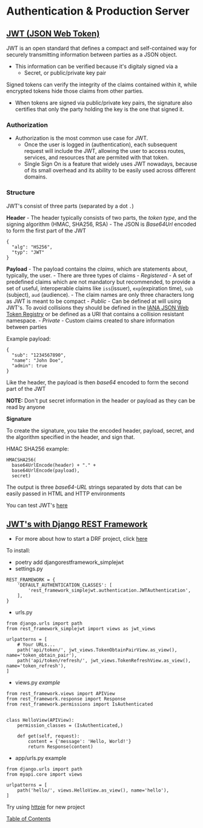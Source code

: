 # Authentication & Production Server

## [JWT (JSON Web Token)](https://jwt.io/introduction/)

JWT is an open standard that defines a compact and self-contained way for securely transmitting information between parties as a JSON object. 
- This information can be verified because it's digitaly signed via a
  - Secret, or public/private key pair 

Signed tokens can verify the integrity of the claims contained within it, while encrypted tokens hide those claims from other parties. 
- When tokens are signed via public/private key pairs, the signature also certifies that only the party holding the key is the one that signed it. 

### Authorization
- Authorization is the most common use case for JWT.
  - Once the user is logged in (authentication), each subsequent request will include the JWT, allowing the user to access routes, services, and resources that are permited with that token. 
  - Single Sign On is a feature that widely uses JWT nowadays, because of its small overhead and its ability to be easily used across different domains. 

### Structure
JWT's consist of three parts (separated by a dot `.`)

**Header**
    - The header typically consists of two parts, the _token type_, and the signing algorithm (HMAC, SHA256, RSA)
    - The JSON is _Base64Url_ encoded to form the first part of the JWT
```
{
  "alg": "HS256",
  "typ": "JWT"
}
```

**Payload**
    - The payload contains the _claims_, which are statements about, typically, the user. 
    - There are three types of claims
      - _Registered_
        - A set of predefined claims which are not mandatory but recommended, to provide a set of useful, interoperable claims like `iss`(issuer), `exp`(expiration time), `sub` (subject), `aud` (audience).
        - The claim names are only three characters long as JWT is meant to be compact
      - _Public_
        - Can be defined at will using JWT's. To avoid collisions they should be defined in the [IANA JSON Web Token Registry](https://www.iana.org/assignments/jwt/jwt.xhtml) or be defined as a URI that contains a collision resistant namespace.
      - _Private_
        - Custom claims created to share information between parties

Example payload:
```
{
  "sub": "1234567890",
  "name": "John Doe",
  "admin": true
}
```
Like the header, the payload is then _base64_ encoded to form the second part of the JWT

**NOTE:** Don't put secret information in the header or payload as they can be read by anyone

**Signature**

To create the signature, you take the encoded header, payload, secret, and the algorithm specified in the header, and sign that. 

HMAC SHA256 example:
```
HMACSHA256(
  base64UrlEncode(header) + "." +
  base64UrlEncode(payload),
  secret)
```

The output is three _base64-URL_ strings separated by dots that can be easily passed in HTML and HTTP environments

You can test JWT's [here](https://jwt.io/#debugger-io)

## [JWT's with Django REST Framework](https://simpleisbetterthancomplex.com/tutorial/2018/12/19/how-to-use-jwt-authentication-with-django-rest-framework.html)

- For more about how to start a DRF project, click [here](https://simpleisbetterthancomplex.com/tutorial/2018/11/22/how-to-implement-token-authentication-using-django-rest-framework.html)

To install:
- poetry add djangorestframework_simplejwt
- settings.py
```
REST_FRAMEWORK = {
    'DEFAULT_AUTHENTICATION_CLASSES': [
        'rest_framework_simplejwt.authentication.JWTAuthentication',
    ],
}
```
- urls.py
```
from django.urls import path
from rest_framework_simplejwt import views as jwt_views

urlpatterns = [
    # Your URLs...
    path('api/token/', jwt_views.TokenObtainPairView.as_view(), name='token_obtain_pair'),
    path('api/token/refresh/', jwt_views.TokenRefreshView.as_view(), name='token_refresh'),
]
```
- views.py _example_
```
from rest_framework.views import APIView
from rest_framework.response import Response
from rest_framework.permissions import IsAuthenticated


class HelloView(APIView):
    permission_classes = (IsAuthenticated,)

    def get(self, request):
        content = {'message': 'Hello, World!'}
        return Response(content)
```

- app/urls.py example
```
from django.urls import path
from myapi.core import views

urlpatterns = [
    path('hello/', views.HelloView.as_view(), name='hello'),
]
```

Try using [httpie](https://httpie.io/) for new project


[Table of Contents](../index.md)
